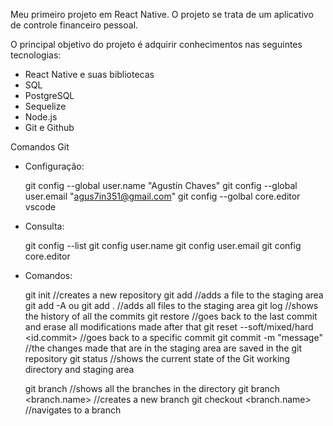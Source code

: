 Meu primeiro projeto em React Native. O projeto se trata de um aplicativo de controle financeiro pessoal.

O principal objetivo do projeto é adquirir conhecimentos nas seguintes tecnologias:

 * React Native e suas bibliotecas
 * SQL
 * PostgreSQL
 * Sequelize
 * Node.js
 * Git e Github

 Comandos Git

 * Configuração:

   git config --global user.name "Agustín Chaves"
   git config --global user.email "agus7in351@gmail.com"
   git config --golbal core.editor vscode

 * Consulta: 

   git config --list
   git config user.name
   git config user.email
   git config core.editor

 * Comandos:

   git init                                //creates a new repository
   git add <file>                          //adds a file to the staging area
   git add -A ou git add .                 //adds all files to the staging area
   git log                                 //shows the history of all the commits
   git restore <file>                      //goes back to the last commit and erase all modifications made after that
   git reset --soft/mixed/hard <id.commit> //goes back to a specific commit
   git commit -m "message"                 //the changes made that are in the staging area are saved in the git repository
   git status                              //shows the current state of the Git working directory and staging area

   git branch                              //shows all the branches in the directory
   git branch <branch.name>                //creates a new branch
   git checkout <branch.name>              //navigates to a branch